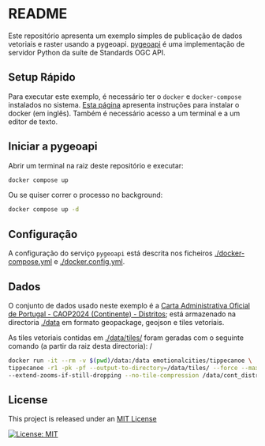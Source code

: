 # README

Este repositório apresenta um exemplo simples de publicação de dados vetoriais e raster usando a pygeoapi. [pygeoapi](https://pygeoapi.io/) é uma implementação de servidor Python da suíte de Standards OGC API.

## Setup Rápido

Para executar este exemplo, é necessário ter o `docker` e `docker-compose` instalados no sistema. 
[Esta página](https://dive.pygeoapi.io/setup/) apresenta instruções para instalar o docker (em inglês). Também é necessário acesso a um terminal e a um editor de texto.

## Iniciar a pygeoapi

Abrir um terminal na raiz deste repositório e executar:

```bash
docker compose up
```

Ou se quiser correr o processo no background:

```bash
docker compose up -d
```

## Configuração

A configuração do serviço `pygeoapi` está descrita nos ficheiros [./docker-compose.yml](./docker-compose.yml) e [./docker.config.yml](./docker.config.yml). 

## Dados

O conjunto de dados usado neste exemplo é a [Carta Administrativa Oficial de Portugal - CAOP2024 (Continente) - Distritos](https://snig.dgterritorio.gov.pt/rndg/srv/por/catalog.search#/metadata/198497815bf647ecaa990c34c42e932e); está armazenado na directoria [./data]([./data]) em formato geopackage, geojson e tiles vetoriais.

As tiles vetoriais contidas em [./data/tiles/](./data/tiles) foram geradas com o seguinte comando (a partir da raiz desta directoria):
/
```bash
docker run -it --rm -v $(pwd)/data:/data emotionalcities/tippecanoe \
tippecanoe -r1 -pk -pf --output-to-directory=/data/tiles/ --force --maximum-zoom=11 \
--extend-zooms-if-still-dropping --no-tile-compression /data/cont_distritos.geojson
```

## License

This project is released under an [MIT License](./LICENSE)

[![License: MIT](https://img.shields.io/badge/License-MIT-yellow.svg)](https://opensource.org/licenses/MIT)